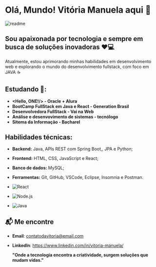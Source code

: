 # Olá, Mundo! Vitória Manuela aqui 👋

![readme](https://github.com/user-attachments/assets/67cfaac4-50d4-4479-87a5-5fa46b5bb1d8)

## Sou apaixonada por tecnologia e sempre em busca de soluções inovadoras ❤️💻
Atualmente, estou aprimorando minhas habilidades em desenvolvimento web e explorando o mundo do desenvolvimento fullstack, com foco em JAVA ☕


## Estudando 🚀:

- **<Hello, ONE!/> - Oracle + Alura**
- **BootCamp FullStack em Java e React - Generation Brasil**
- **Desenvolvedora FullStack - Vai na Web**
- **Análise e desenvovimento de sistemas - tecnólogo**
- **Sitema da Informação - Bacharel**



## Habilidades técnicas:

- **Backend:** Java, APIs REST com Spring Boot,, JPA e Python;
- **Frontend:** HTML, CSS, JavaScript e React;
- **Banco de dados:** MySQL;
- **Ferramentas:** Git, GitHub, VSCode, Eclipse, Insomnia e Postman.

- ![React](https://upload.wikimedia.org/wikipedia/commons/a/a7/React-icon.svg)
- ![Node.js](https://upload.wikimedia.org/wikipedia/commons/d/d9/Node.js_logo.svg)
- ![Java](https://upload.wikimedia.org/wikipedia/commons/4/42/Java_logo_%282013%29.svg)

## 📬 Me encontre
- **Email**: contatodavitoria@email.com
- **LinkedIn**: https://www.linkedin.com/in/vitoria-manuela/

  **"Onde a tecnologia encontra a criatividade, surgem soluções que mudam vidas."**
